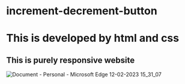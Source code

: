 # increment-decrement-button
<h1>This is developed by html and css</h1>
<h2>This is purely responsive website</h2>


![Document - Personal - Microsoft​ Edge 12-02-2023 15_31_07](https://user-images.githubusercontent.com/125183729/218304569-50d4507a-b0d7-42ed-8bc5-eda34dd24a1f.png)
